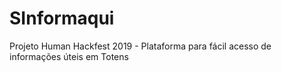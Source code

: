 # SInformaqui
Projeto Human Hackfest 2019 - Plataforma para fácil acesso de informações úteis em Totens
